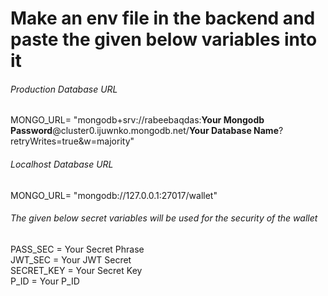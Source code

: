 # Make an env file in the backend and paste the given below variables into it
<h6>Production Database URL</h6>
 MONGO_URL= "mongodb+srv://rabeebaqdas:<b>Your Mongodb Password</b>@cluster0.ijuwnko.mongodb.net/<b>Your Database Name</b>?retryWrites=true&w=majority"
 <h6>Localhost Database URL</h6>
MONGO_URL= "mongodb://127.0.0.1:27017/wallet"
<h6>The given below secret variables will be used for the security of the wallet</h6>
PASS_SEC = Your Secret Phrase </br>
JWT_SEC = Your JWT Secret </br>
SECRET_KEY = Your Secret Key </br>
P_ID = Your P_ID
